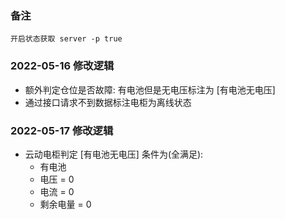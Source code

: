 ### 备注
`开启状态获取 server -p true`

### 2022-05-16 修改逻辑
- 额外判定仓位是否故障: 有电池但是无电压标注为 [有电池无电压]
- 通过接口请求不到数据标注电柜为离线状态


### 2022-05-17 修改逻辑
- 云动电柜判定 [有电池无电压] 条件为(全满足):
  - 有电池
  - 电压 = 0
  - 电流 = 0
  - 剩余电量 = 0